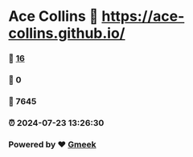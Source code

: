 # Ace Collins :link: https://ace-collins.github.io/ 
### :page_facing_up: [16](https://ace-collins.github.io//tag.html) 
### :speech_balloon: 0 
### :hibiscus: 7645 
### :alarm_clock: 2024-07-23 13:26:30 
### Powered by :heart: [Gmeek](https://github.com/Meekdai/Gmeek)
